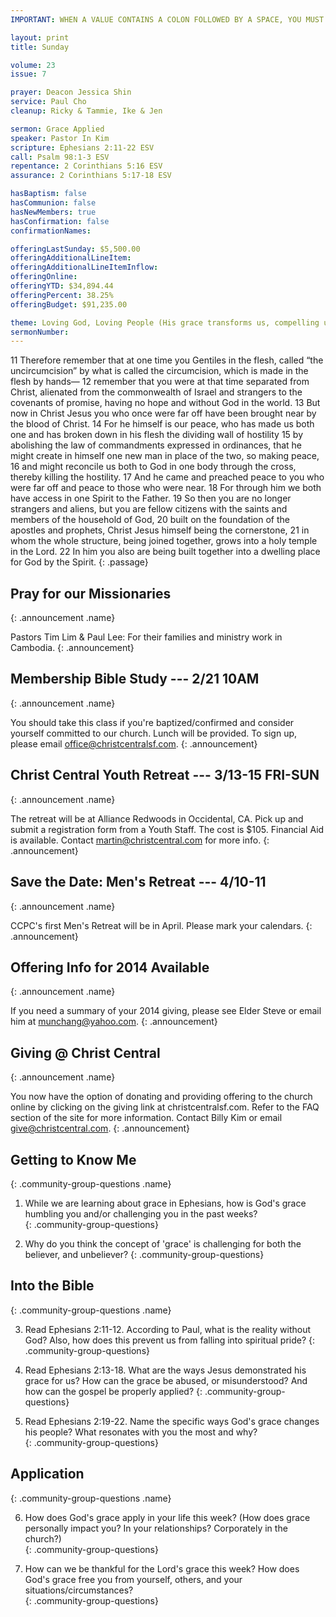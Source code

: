 ```yaml
---
IMPORTANT: WHEN A VALUE CONTAINS A COLON FOLLOWED BY A SPACE, YOU MUST USE &#58;

layout: print
title: Sunday

volume: 23
issue: 7

prayer: Deacon Jessica Shin
service: Paul Cho
cleanup: Ricky & Tammie, Ike & Jen

sermon: Grace Applied
speaker: Pastor In Kim
scripture: Ephesians 2:11-22 ESV
call: Psalm 98:1-3 ESV
repentance: 2 Corinthians 5:16 ESV
assurance: 2 Corinthians 5:17-18 ESV

hasBaptism: false
hasCommunion: false
hasNewMembers: true
hasConfirmation: false
confirmationNames: 

offeringLastSunday: $5,500.00
offeringAdditionalLineItem: 
offeringAdditionalLineItemInflow: 
offeringOnline: 
offeringYTD: $34,894.44
offeringPercent: 38.25%
offeringBudget: $91,235.00

theme: Loving God, Loving People (His grace transforms us, compelling us to love others)
sermonNumber: 
---
```

11 Therefore remember that at one time you Gentiles in the flesh, called “the uncircumcision” by what is called the circumcision, which is made in the flesh by hands— 12 remember that you were at that time separated from Christ, alienated from the commonwealth of Israel and strangers to the covenants of promise, having no hope and without God in the world. 13 But now in Christ Jesus you who once were far off have been brought near by the blood of Christ. 14 For he himself is our peace, who has made us both one and has broken down in his flesh the dividing wall of hostility 15 by abolishing the law of commandments expressed in ordinances, that he might create in himself one new man in place of the two, so making peace, 16 and might reconcile us both to God in one body through the cross, thereby killing the hostility. 17 And he came and preached peace to you who were far off and peace to those who were near. 18 For through him we both have access in one Spirit to the Father. 19 So then you are no longer strangers and aliens, but you are fellow citizens with the saints and members of the household of God, 20 built on the foundation of the apostles and prophets, Christ Jesus himself being the cornerstone, 21 in whom the whole structure, being joined together, grows into a holy temple in the Lord. 22 In him you also are being built together into a dwelling place for God by the Spirit.
{: .passage}




## Pray for our Missionaries
{: .announcement .name}

Pastors Tim Lim & Paul Lee: For their families and ministry work in Cambodia.
{: .announcement}

## Membership Bible Study --- 2/21 10AM
{: .announcement .name}

You should take this class if you're baptized/confirmed and consider yourself committed to our church. Lunch will be provided. To sign up, please email office@christcentralsf.com.
{: .announcement}

## Christ Central Youth Retreat --- 3/13-15 FRI-SUN
{: .announcement .name}

The retreat will be at Alliance Redwoods in Occidental, CA. Pick up and submit a registration form from a Youth Staff. The cost is $105. Financial Aid is available. Contact martin@christcentral.com for more info.
{: .announcement}

## Save the Date&#58; Men's Retreat --- 4/10-11
{: .announcement .name}

CCPC's first Men's Retreat will be in April. Please mark your calendars.
{: .announcement}

## Offering Info for 2014 Available
{: .announcement .name}

If you need a summary of your 2014 giving, please see Elder Steve or email him at munchang@yahoo.com.
{: .announcement}

## Giving @ Christ Central
{: .announcement .name}

You now have the option of donating and providing offering to the church online by clicking on the giving link at christcentralsf.com. Refer to the FAQ section of the site for more information. Contact Billy Kim or email give@christcentral.com. 
{: .announcement}

## Getting to Know Me
{: .community-group-questions .name}

1) While we are learning about grace in Ephesians, how is God's grace humbling you and/or challenging you in the past weeks?  
{: .community-group-questions}

2) Why do you think the concept of 'grace' is challenging for both the believer, and unbeliever? 
{: .community-group-questions}

## Into the Bible
{: .community-group-questions .name}

3) Read Ephesians 2:11-12. According to Paul, what is the reality without God? Also, how does this prevent us from falling into spiritual pride? 
{: .community-group-questions}

4) Read Ephesians 2:13-18. What are the ways Jesus demonstrated his grace for us? How can the grace be abused, or misunderstood? And how can the gospel be properly applied?
{: .community-group-questions}

5) Read Ephesians 2:19-22. Name the specific ways God's grace changes his people? What resonates with you the most and why?   
{: .community-group-questions}

## Application
{: .community-group-questions .name}

6) How does God's grace apply in your life this week? (How does grace personally impact you? In your relationships? Corporately in the church?)   
{: .community-group-questions}

7) How can we be thankful for the Lord's grace this week? How does God's grace free you from yourself, others, and your situations/circumstances?  
{: .community-group-questions}
